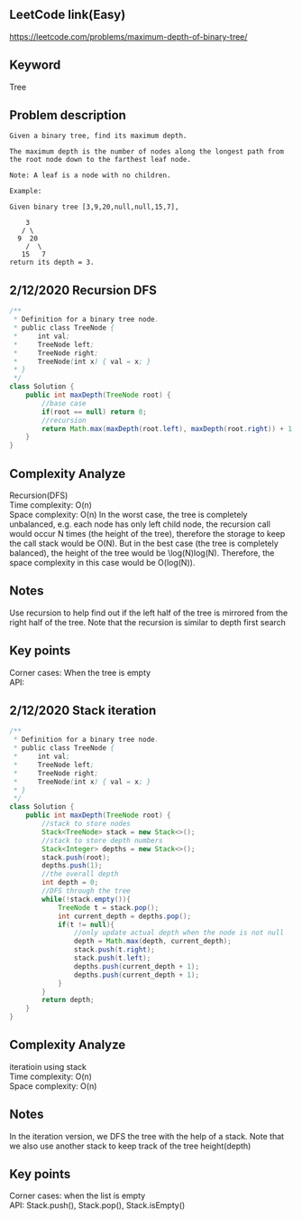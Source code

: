 ## LeetCode link(Easy)
https://leetcode.com/problems/maximum-depth-of-binary-tree/

## Keyword
Tree

## Problem description
```
Given a binary tree, find its maximum depth.

The maximum depth is the number of nodes along the longest path from the root node down to the farthest leaf node.

Note: A leaf is a node with no children.

Example:

Given binary tree [3,9,20,null,null,15,7],

    3
   / \
  9  20
    /  \
   15   7
return its depth = 3.
```
## 2/12/2020 Recursion DFS

```java
/**
 * Definition for a binary tree node.
 * public class TreeNode {
 *     int val;
 *     TreeNode left;
 *     TreeNode right;
 *     TreeNode(int x) { val = x; }
 * }
 */
class Solution {
    public int maxDepth(TreeNode root) {
        //base case
        if(root == null) return 0;
        //recursion
        return Math.max(maxDepth(root.left), maxDepth(root.right)) + 1;
    }
}
```

## Complexity Analyze
Recursion(DFS)\
Time complexity: O(n) \
Space complexity: O(n) In the worst case, the tree is completely unbalanced, e.g. each node has only left child node, the recursion call would occur N times (the height of the tree), therefore the storage to keep the call stack would be O(N). But in the best case (the tree is completely balanced), the height of the tree would be \log(N)log(N). Therefore, the space complexity in this case would be O(log(N)).

## Notes
Use recursion to help find out if the left half of the tree is mirrored from the right half of the tree. Note that the recursion is similar to depth first search

## Key points
Corner cases: When the tree is empty\
API:

## 2/12/2020 Stack iteration

```java
/**
 * Definition for a binary tree node.
 * public class TreeNode {
 *     int val;
 *     TreeNode left;
 *     TreeNode right;
 *     TreeNode(int x) { val = x; }
 * }
 */
class Solution {
    public int maxDepth(TreeNode root) {
        //stack to store nodes
        Stack<TreeNode> stack = new Stack<>();
        //stack to store depth numbers
        Stack<Integer> depths = new Stack<>();
        stack.push(root);
        depths.push(1);
        //the overall depth
        int depth = 0;
        //DFS through the tree
        while(!stack.empty()){
            TreeNode t = stack.pop();
            int current_depth = depths.pop();
            if(t != null){
                //only update actual depth when the node is not null
                depth = Math.max(depth, current_depth);
                stack.push(t.right);
                stack.push(t.left);
                depths.push(current_depth + 1);
                depths.push(current_depth + 1);
            }
        }
        return depth;
    }
}
```

## Complexity Analyze
iteratioin using stack\
Time complexity: O(n)\
Space complexity: O(n)

## Notes
In the iteration version, we DFS the tree with the help of a stack. Note that we also use another stack to keep track of the tree height(depth)

## Key points
Corner cases: when the list is empty\
API: Stack.push(), Stack.pop(), Stack.isEmpty()